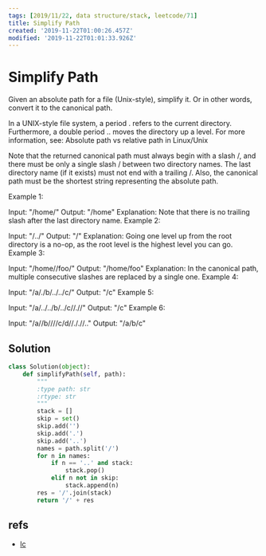 ```yaml
---
tags: [2019/11/22, data structure/stack, leetcode/71]
title: Simplify Path
created: '2019-11-22T01:00:26.457Z'
modified: '2019-11-22T01:01:33.926Z'
---
```


# Simplify Path

Given an absolute path for a file (Unix-style), simplify it. Or in other words, convert it to the canonical path.

In a UNIX-style file system, a period . refers to the current directory. Furthermore, a double period .. moves the directory up a level. For more information, see: Absolute path vs relative path in Linux/Unix

Note that the returned canonical path must always begin with a slash /, and there must be only a single slash / between two directory names. The last directory name (if it exists) must not end with a trailing /. Also, the canonical path must be the shortest string representing the absolute path.

 

Example 1:

Input: "/home/"
Output: "/home"
Explanation: Note that there is no trailing slash after the last directory name.
Example 2:

Input: "/../"
Output: "/"
Explanation: Going one level up from the root directory is a no-op, as the root level is the highest level you can go.
Example 3:

Input: "/home//foo/"
Output: "/home/foo"
Explanation: In the canonical path, multiple consecutive slashes are replaced by a single one.
Example 4:

Input: "/a/./b/../../c/"
Output: "/c"
Example 5:

Input: "/a/../../b/../c//.//"
Output: "/c"
Example 6:

Input: "/a//b////c/d//././/.."
Output: "/a/b/c"


## Solution

```python
class Solution(object):
    def simplifyPath(self, path):
        """
        :type path: str
        :rtype: str
        """
        stack = []
        skip = set()
        skip.add('')
        skip.add('.')
        skip.add('..')
        names = path.split('/')
        for n in names:
            if n == '..' and stack:
                stack.pop()
            elif n not in skip:
                stack.append(n)
        res = '/'.join(stack)
        return '/' + res

```

## refs

* [lc](https://leetcode.com/problems/simplify-path/)
